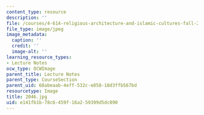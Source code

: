 ```yaml
---
content_type: resource
description: ''
file: /courses/4-614-religious-architecture-and-islamic-cultures-fall-2002/e141fb1b78c6459f16a259399d5dc090_2046.jpg
file_type: image/jpeg
image_metadata:
  caption: ''
  credit: ''
  image-alt: ''
learning_resource_types:
- Lecture Notes
ocw_type: OCWImage
parent_title: Lecture Notes
parent_type: CourseSection
parent_uid: 68abeaab-4eff-532c-e858-18d3ffb567bd
resourcetype: Image
title: 2046.jpg
uid: e141fb1b-78c6-459f-16a2-59399d5dc090
---
```


